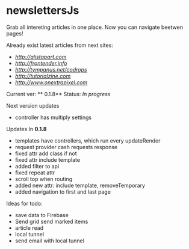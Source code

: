 #  newslettersJs

Grab all intereting articles in one place. Now you can navigate beetwen pages!

Already exist latest articles from next sites:

* *http://alistapart.com*
* *http://frontender.info*
* *http://tympanus.net/codrops*
* *http://tutorialzine.com*
* *http://www.onextrapixel.com*

Current ver: ** 0.1.8** Status: *In progress*

Next version updates

* controller has multiply settings

Updates In **0.1.8**

* templates have controllers, which run every updateRender
* request provider cash requests response
* fixed attr add class if not
* fixed attr include template
* added filter to api
* fixed repeat attr
* scroll top when routing
* added new attr: include template, removeTemporary
* added navigation to first and last page

Ideas for todo:

* save data to Firebase
* Send grid send marked items
* article read
* local tunnel
* send email with local tunnel